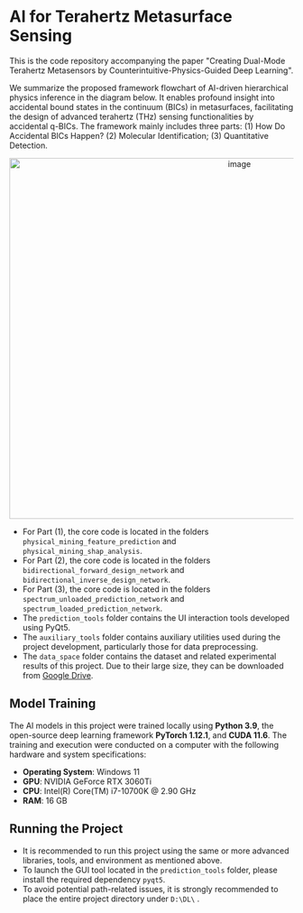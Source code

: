 # AI for Terahertz Metasurface Sensing
This is the code repository accompanying the paper "Creating Dual-Mode Terahertz Metasensors by Counterintuitive-Physics-Guided Deep Learning".

We summarize the proposed framework flowchart of AI-driven hierarchical physics inference in the diagram below. It enables profound insight into accidental bound states in the continuum (BICs) in metasurfaces, facilitating the design of advanced terahertz (THz) sensing functionalities by accidental q-BICs. The framework mainly includes three parts: (1) How Do Accidental BICs Happen? (2) Molecular Identification; (3) Quantitative Detection. 

<p align="center">
  <img width="800" height="640" alt="image" src="https://github.com/user-attachments/assets/37165f83-544b-4574-a08d-7e17959f0c49" />
</p>

* For Part (1), the core code is located in the folders `physical_mining_feature_prediction` and `physical_mining_shap_analysis`.
* For Part (2), the core code is located in the folders `bidirectional_forward_design_network` and `bidirectional_inverse_design_network`.
* For Part (3), the core code is located in the folders `spectrum_unloaded_prediction_network` and `spectrum_loaded_prediction_network`.
* The `prediction_tools` folder contains the UI interaction tools developed using PyQt5.
* The `auxiliary_tools` folder contains auxiliary utilities used during the project development, particularly those for data preprocessing.
* The `data_space` folder contains the dataset and related experimental results of this project. Due to their large size, they can be downloaded from [Google Drive](https://drive.google.com/file/d/10HxPnLU55VS_4dcNoTHQ1NRpp_2NSZ3a/view?usp=sharing).

##  Model Training 

The AI models in this project were trained locally using **Python 3.9**, the open-source deep learning framework **PyTorch 1.12.1**, and **CUDA 11.6**. The training and execution were conducted on a computer with the following hardware and system specifications:

- **Operating System**: Windows 11  
- **GPU**: NVIDIA GeForce RTX 3060Ti  
- **CPU**: Intel(R) Core(TM) i7-10700K @ 2.90 GHz  
- **RAM**: 16 GB  

##  Running the Project
* It is recommended to run this project using the same or more advanced libraries, tools, and environment as mentioned above.
* To launch the GUI tool located in the `prediction_tools` folder, please install the required dependency `pyqt5`.
* To avoid potential path-related issues, it is strongly recommended to place the entire project directory under `D:\DL\` .


